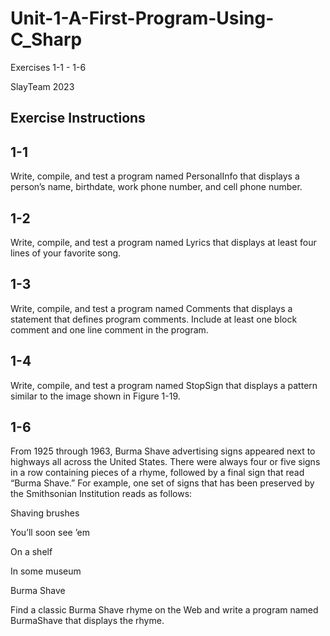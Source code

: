 # Unit-1-A-First-Program-Using-C_Sharp
Exercises 1-1 - 1-6

SlayTeam 2023

Exercise Instructions
--------------------------
1-1
--
Write, compile, and test a program named PersonalInfo that displays a person’s name, birthdate, work phone number, and cell phone number.

1-2
--
Write, compile, and test a program named Lyrics that displays at least four lines of your favorite song.

1-3
--
Write, compile, and test a program named Comments that displays a statement that defines program comments. Include at least one block comment and one line comment in the program.

1-4
--
Write, compile, and test a program named StopSign that displays a pattern similar to the image shown in Figure 1-19.

1-6
--
From 1925 through 1963, Burma Shave advertising signs appeared next to highways all across the United States. There were always four or five signs in a row containing pieces of a rhyme, followed by a final sign that read “Burma Shave.” For example, one set of signs that has been preserved by the Smithsonian Institution reads as follows:

Shaving brushes

You’ll soon see ’em

On a shelf

In some museum

Burma Shave

Find a classic Burma Shave rhyme on the Web and write a program named BurmaShave that displays the rhyme.
